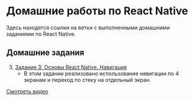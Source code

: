 # Домашние работы по React Native

Здесь находятся ссылки на ветки с выполненными домашними заданиями по React Native.

## Домашние задания

3. [Задание 3: Основы React Native. Навигация](https://github.com/atreidesdev/react-native-itis/tree/homework-3)
    - В этом задании реализовано использование навигации по 4 экранам и переход по стеку на отдельный экран.

[Смотреть видео](hw2.webm)
